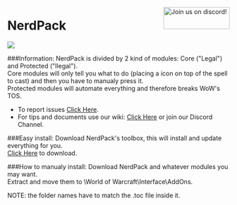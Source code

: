 <a href="https://discordapp.com/invite/XtSZbjM"><img src="http://i.imgur.com/fzomMAr.png" alt="Join us on discord!" width="150" height="50" align = "right" /></a>
<p align = "center"><h1>NerdPack</h1></p>

![](http://nerdpackaddon.site/MTS/WoWScrnShot_100716_233552.jpg)  

###Information:
NerdPack is divided by 2 kind of modules: Core ("Legal") and Protected ("Ilegal").  
Core modules will only tell you what to do (placing a icon on top of the spell to cast) and then you have to manualy press it.  
Protected modules will automate everything and therefore breaks WoW's TOS.  
* To report issues [Click Here](https://github.com/MrTheSoulz/NerdPack/issues).
* For tips and documents use our wiki: [Click Here](https://github.com/MrTheSoulz/NerdPack/wiki) or join our Discord Channel.

###Easy install:
Download NerdPack's toolbox, this will install and update everything for you.  
[Click Here](http://http://nerdpackaddon.site/MTS/NerdPack_ToolBox.zip) to download.

###How to manualy install:
Download NerdPack and whatever modules you may want.  
Extract and move them to \World of Warcraft\Interface\AddOns\.

NOTE: the folder names have to match the .toc file inside it.
